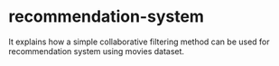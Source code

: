 # recommendation-system
It explains how a simple collaborative filtering method can be used for recommendation system using movies dataset.
